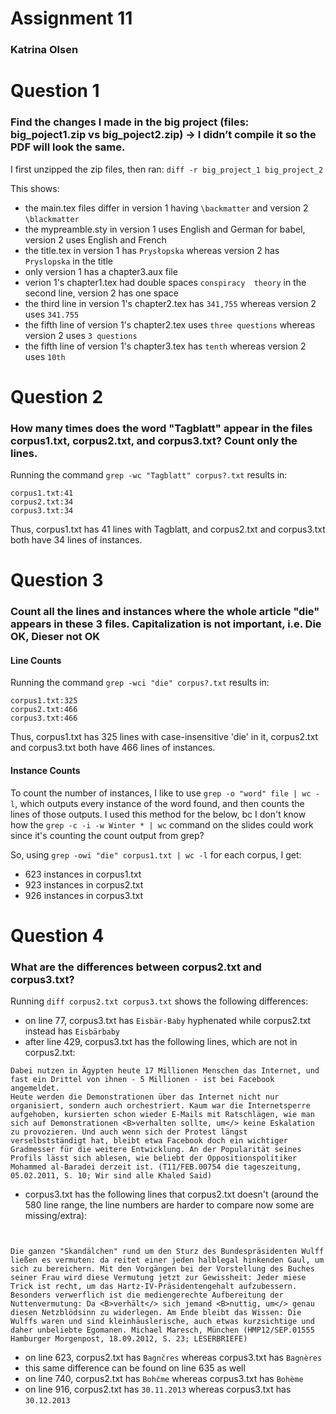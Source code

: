 # Assignment 11
### Katrina Olsen

# Question 1
### Find the changes I made in the big project (files: big_poject1.zip vs big_poject2.zip) → I didn’t compile it so the PDF will look the same.
I first unzipped the zip files, then ran:
```diff -r big_project_1 big_project_2```

This shows:
- the main.tex files differ in version 1 having `\backmatter` and version 2 `\blackmatter`
- the mypreamble.sty in version 1 uses English and German for babel, version 2 uses English and French
- the title.tex in version 1 has `Prysłopska` whereas version 2 has `Pryslopska` in the title
- only version 1 has a chapter3.aux file 
- verion 1's chapter1.tex had double spaces `conspiracy  theory` in the second line, version 2 has one space
- the third line in version 1's chapter2.tex has `341,755` whereas version 2 uses `341.755`
- the fifth line of version 1's chapter2.tex uses `three questions` whereas version 2 uses `3 questions`
- the fifth line of version 1's chapter3.tex has `tenth` whereas version 2 uses `10th`

# Question 2
### How many times does the word "Tagblatt" appear in the files corpus1.txt, corpus2.txt, and corpus3.txt? Count only the lines.
Running the command `grep -wc "Tagblatt" corpus?.txt` results in:
```
corpus1.txt:41
corpus2.txt:34
corpus3.txt:34
```
Thus, corpus1.txt has 41 lines with Tagblatt, and corpus2.txt and corpus3.txt both have 34 lines of instances.

# Question 3
### Count all the lines and instances where the whole article "die" appears in these 3 files. Capitalization is not important, i.e. Die OK, Dieser not OK

#### Line Counts
Running the command `grep -wci "die" corpus?.txt` results in:
```
corpus1.txt:325
corpus2.txt:466
corpus3.txt:466
```
Thus, corpus1.txt has 325 lines with case-insensitive 'die' in it, corpus2.txt and corpus3.txt both have 466 lines of instances.

#### Instance Counts
To count the number of instances, I like to use `grep -o "word" file | wc -l`, which outputs every instance of the word found, and then counts the lines of those outputs. I used this method for the below, bc I don't know how the `grep -c -i -w Winter * | wc` command on the slides could work since it's counting the count output from grep?

So, using `grep -owi "die" corpus1.txt | wc -l` for each corpus, I get:
- 623 instances in corpus1.txt
- 923 instances in corpus2.txt
- 926 instances in corpus3.txt


# Question 4
### What are the differences between corpus2.txt and corpus3.txt?
Running `diff corpus2.txt corpus3.txt` shows the following differences:
- on line 77, corpus3.txt has `Eisbär-Baby` hyphenated while corpus2.txt instead has `Eisbärbaby`
- after line 429, corpus3.txt has the following lines, which are not in corpus2.txt:
```
Dabei nutzen in Ägypten heute 17 Millionen Menschen das Internet, und fast ein Drittel von ihnen - 5 Millionen - ist bei Facebook angemeldet.
Heute werden die Demonstrationen über das Internet nicht nur organisiert, sondern auch orchestriert. Kaum war die Internetsperre aufgehoben, kursierten schon wieder E-Mails mit Ratschlägen, wie man sich auf Demonstrationen <B>verhalten sollte, um</> keine Eskalation zu provozieren. Und auch wenn sich der Protest längst verselbstständigt hat, bleibt etwa Facebook doch ein wichtiger Gradmesser für die weitere Entwicklung. An der Popularität seines Profils lässt sich ablesen, wie beliebt der Oppositionspolitiker Mohammed al-Baradei derzeit ist. (T11/FEB.00754 die tageszeitung, 05.02.2011, S. 10; Wir sind alle Khaled Said)
```
- corpus3.txt has the following lines that corpus2.txt doesn't (around the 580 line range, the line numbers are harder to compare now some are missing/extra):
```


Die ganzen "Skandälchen" rund um den Sturz des Bundespräsidenten Wulff ließen es vermuten: da reitet einer jeden halblegal hinkenden Gaul, um sich zu bereichern. Mit den Vorgängen bei der Vorstellung des Buches seiner Frau wird diese Vermutung jetzt zur Gewissheit: Jeder miese Trick ist recht, um das Hartz-IV-Präsidentengehalt aufzubessern. Besonders verwerflich ist die mediengerechte Aufbereitung der Nuttenvermutung: Da <B>verhält</> sich jemand <B>nuttig, um</> genau diesen Netzblödsinn zu widerlegen. Am Ende bleibt das Wissen: Die Wulffs waren und sind kleinhäuslerische, auch etwas kurzsichtige und daher unbeliebte Egomanen. Michael Maresch, München (HMP12/SEP.01555 Hamburger Morgenpost, 18.09.2012, S. 23; LESERBRIEFE)
``` 
- on line 623, corpus2.txt has `Bagnčres` whereas corpus3.txt has `Bagnères`
- this same difference can be found on line 635 as well
- on line 740, corpus2.txt has `Bohčme` whereas corpus3.txt has `Bohème`
- on line 916, corpus2.txt has `30.11.2013` whereas corpus3.txt has `30.12.2013`

